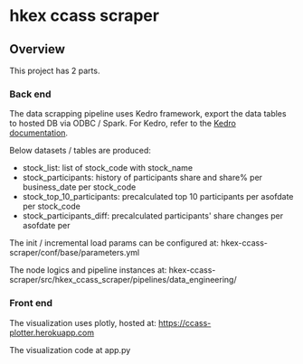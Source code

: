 # hkex ccass scraper

## Overview

This project has 2 parts. 

### Back end

The data scrapping pipeline uses Kedro framework, export the data tables to hosted DB via ODBC / Spark. For Kedro, refer to the [Kedro documentation](https://kedro.readthedocs.io).

Below datasets / tables are produced:
* stock_list: list of stock_code with stock_name
* stock_participants: history of participants share and share% per business_date per stock_code
* stock_top_10_participants: precalculated top 10 participants per asofdate per stock_code
* stock_participants_diff: precalculated participants' share changes per asofdate per 

The init / incremental load params can be configured at: hkex-ccass-scraper/conf/base/parameters.yml

The node logics and pipeline instances at: hkex-ccass-scraper/src/hkex_ccass_scraper/pipelines/data_engineering/

### Front end

The visualization uses plotly, hosted at: https://ccass-plotter.herokuapp.com 

The visualization code at app.py